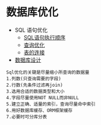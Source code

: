 # 数据库优化
+ SQL 语句优化
  + [SQL语句执行顺序](sqlOrder.md)
  + [查询优化](selectOptimize.md)
  + [表的连接](joinOrder.md)
+ [数据库设计](dbDesign.md)

```
Sql优化的关键是尽量缩小所查询的数据量
1.列数(只查询需要的字段)
2.行数(先条件过滤再join)
3.选用合适的数据类型和大小
4.字段尽量使用NOT NULL而非NULL
5.建立正确、适量的索引，查询尽量命中索引
6.用好数据库缓存、ORM框架缓存
7.必要时可分库分表
```

